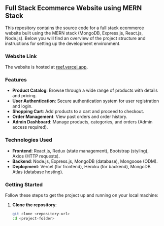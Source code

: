 ## Full Stack Ecommerce Website using MERN Stack

This repository contains the source code for a full stack ecommerce website built using the MERN stack (MongoDB, Express.js, React.js, Node.js). Below you will find an overview of the project structure and instructions for setting up the development environment.

### Website Link

The website is hosted at [reef.vercel.app](https://reef1.vercel.app).

### Features

- **Product Catalog**: Browse through a wide range of products with details and pricing.
- **User Authentication**: Secure authentication system for user registration and login.
- **Shopping Cart**: Add products to a cart and proceed to checkout.
- **Order Management**: View past orders and order history.
- **Admin Dashboard**: Manage products, categories, and orders (Admin access required).

### Technologies Used

- **Frontend**: React.js, Redux (state management), Bootstrap (styling), Axios (HTTP requests).
- **Backend**: Node.js, Express.js, MongoDB (database), Mongoose (ODM).
- **Deployment**: Vercel (for frontend), Heroku (for backend), MongoDB Atlas (database hosting).

### Getting Started

Follow these steps to get the project up and running on your local machine:

1. **Clone the repository**:

   ```bash
   git clone <repository-url>
   cd <project-folder>
